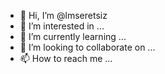 - 👋 Hi, I’m @lmseretsiz
- 👀 I’m interested in ...
- 🌱 I’m currently learning ...
- 💞️ I’m looking to collaborate on ...
- 📫 How to reach me ...

<!---
lmseretsiz/lmseretsiz is a ✨ special ✨ repository because its `README.md` (this file) appears on your GitHub profile.
You can click the Preview link to take a look at your changes.
--->
